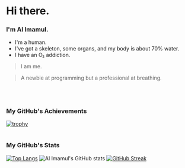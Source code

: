 # Hi there.
### I'm Al Imamul.

- I'm a human.
- I've got a skeleton, some organs, and my body is about 70% water.
- I have an O₂ addiction.

> I am me.
  
> A newbie at programming but a professional at breathing.

<p><br/></p>

#

### My GitHub's Achievements

[![trophy](https://github-profile-trophy.vercel.app/?username=OxygenAddicted&theme=dracula&no-frame=true)](https://github.com/ryo-ma/github-profile-trophy)  

#

### My GitHub's Stats

[![Top Langs](https://github-readme-stats.vercel.app/api/top-langs/?username=OxygenAddicted&langs_count=10&theme=dracula&layout=compact)](https://github.com/anuraghazra/github-readme-stats)
![Al Imamul's GitHub stats](https://github-readme-stats.vercel.app/api?username=OxygenAddicted&show_icons=true&theme=dracula)
[![GitHub Streak](http://github-readme-streak-stats.herokuapp.com?user=OxygenAddicted&theme=dracula&hide_border=true&date_format=M%20j%5B%2C%20Y%5D)](https://git.io/streak-stats)



